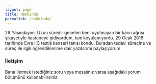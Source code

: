 ```yaml
---
layout: page
title: Hakkında
permalink: /hakkinda/
---
```


29 Yaşındayım. Uzun süredir geceleri beni uyutmayan bir karın ağrısı şikayetiyle hastaneye gidiyordum, tanı koyulamıyordu. 29 Ocak 2018 tarihinde Evre IIC testis kanseri tanısı kondu. Buradan tedavi sürecine ve süreç ile ilgili öğrendiklerime dair yazılarımı paylaşıyorum

### İletişim

Bana iletmek istediğiniz soru veya mesajınız varsa aşağıdaki yorum bölümünü kullanabilirsiniz.

